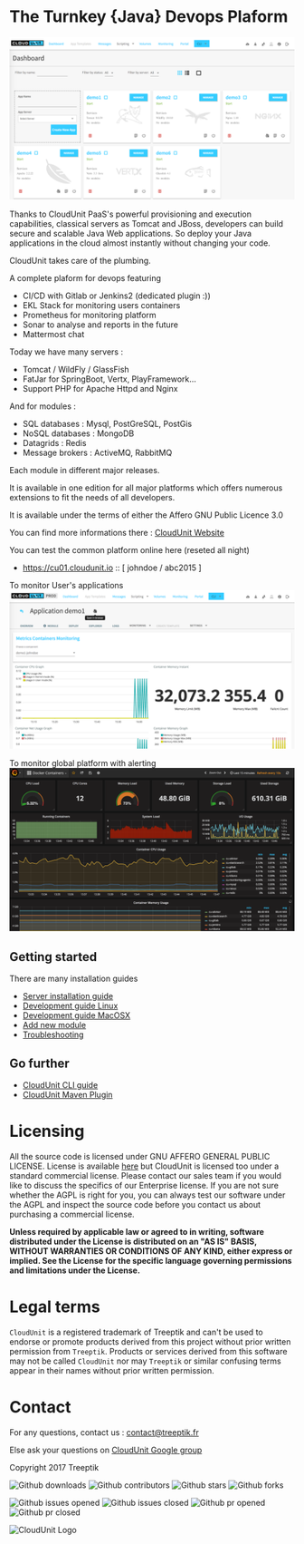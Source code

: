 # The Turnkey {Java} Devops Plaform

![Homepage](documentation/img/homepage.png "Devops Platform")

Thanks to CloudUnit PaaS's powerful provisioning and execution capabilities, classical servers as Tomcat and JBoss, developers can build secure and scalable Java Web applications. So deploy your Java applications in the cloud almost instantly without changing your code.

CloudUnit takes care of the plumbing.

A complete plaform for devops featuring
* CI/CD with Gitlab or Jenkins2 (dedicated plugin :))
* EKL Stack for monitoring users containers
* Prometheus for monitoring platform
* Sonar to analyse and reports in the future
* Mattermost chat

Today we have many servers :
* Tomcat / WildFly / GlassFish
* FatJar for SpringBoot, Vertx, PlayFramework...
* Support PHP for Apache Httpd and Nginx

And for modules :

* SQL databases : Mysql, PostGreSQL, PostGis
* NoSQL databases : MongoDB
* Datagrids : Redis
* Message brokers : ActiveMQ, RabbitMQ

Each module in different major releases.

It is available in one edition for all major platforms which offers numerous extensions to fit the needs of all developers.

It is available under the terms of either the Affero GNU Public Licence 3.0

You can find more informations there : [CloudUnit Website](http://www.cloudunit.io/)

You can test the common platform online here (reseted all night)
* https://cu01.cloudunit.io :: [ johndoe / abc2015 ]

To monitor User's applications 
![Elastic](documentation/img/elastic-kibana.png "Elastic")

To monitor global platform with alerting
![Prometheus](documentation/img/prometheus-docker.png "Prometheus")

## Getting started

There are many installation guides
* [Server installation guide](documentation/SERVER-GUIDE.md)
* [Development guide Linux](documentation/DEV-GUIDE-LINUX.md)
* [Development guide MacOSX](documentation/DEV-GUIDE-MACOSX.md)
* [Add new module](documentation/MODULE-GUIDE.md)
* [Troubleshooting](documentation/TROUBLESHOOTING.md)

## Go further
    
* [CloudUnit CLI guide](https://github.com/Treeptik/cloudunit/blob/dev/documentation/CLI-GUIDE.md)
* [CloudUnit Maven Plugin](https://github.com/Treeptik/cloudunit/tree/dev/cu-maven/README.md)

# Licensing

All the source code is licensed under GNU AFFERO GENERAL PUBLIC LICENSE. License is available [here](/LICENSE)
but CloudUnit is licensed too under a standard commercial license.
Please contact our sales team if you would like to discuss the specifics of our Enterprise license.
If you are not sure whether the AGPL is right for you,
you can always test our software under the AGPL and inspect the source code before you contact us
about purchasing a commercial license.

**Unless required by applicable law or agreed to in writing, software
distributed under the License is distributed on an "AS IS" BASIS,
WITHOUT WARRANTIES OR CONDITIONS OF ANY KIND, either express or implied.
See the License for the specific language governing permissions and
limitations under the License.**
  
# Legal terms

`CloudUnit` is a registered trademark of Treeptik and can't be used to endorse
or promote products derived from this project without prior written permission from `Treeptik`.
Products or services derived from this software may not be called `CloudUnit` nor may `Treeptik` 
or similar confusing terms appear in their names without prior written permission.

# Contact

For any questions, contact us : contact@treeptik.fr

Else ask your questions on [CloudUnit Google group](https://groups.google.com/forum/#!forum/cloudunit)

Copyright 2017 Treeptik

![Github downloads](https://img.shields.io/github/downloads/Treeptik/cloudunit/total.svg?style=flat-square)
![Github contributors](https://img.shields.io/github/contributors/Treeptik/cloudunit.svg?style=flat-square)
![Github stars](https://img.shields.io/github/stars/Treeptik/cloudunit.svg?style=flat-square)
![Github forks](https://img.shields.io/github/forks/Treeptik/cloudunit.svg?style=flat-square)

![Github issues opened](https://img.shields.io/github/issues/Treeptik/cloudunit.svg?style=flat-square)
![Github issues closed](https://img.shields.io/github/issues-closed/Treeptik/cloudunit.svg?style=flat-square)
![Github pr opened](https://img.shields.io/github/issues-pr/Treeptik/cloudunit.svg?style=flat-square)
![Github pr closed](https://img.shields.io/github/issues-pr-closed/Treeptik/cloudunit.svg?style=flat-square)

![CloudUnit Logo](documentation/img/Cloudunit_by_Treeptik.png "CloudUnit By Treeptik")


